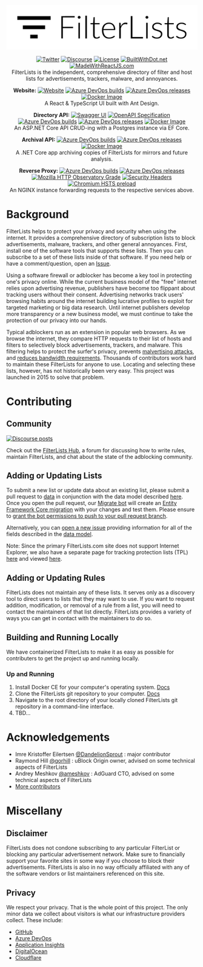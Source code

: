<p align="center"><img src="https://github.com/collinbarrett/FilterLists/blob/master/imgs/logo_filterlists.png"></p>

<p align="center">
<a href="https://twitter.com/FilterLists"><img alt="Twitter" src="https://img.shields.io/twitter/follow/FilterLists?style=social"></a>
<a href="https://hub.filterlists.com"><img alt="Discourse" src="https://img.shields.io/discourse/https/hub.filterlists.com/status.svg"></a>
<a href="https://github.com/collinbarrett/FilterLists/blob/master/LICENSE"><img alt="License" src="https://img.shields.io/github/license/collinbarrett/filterlists.svg"></a>
<a href="https://builtwithdot.net/project/125/filterlists"><img alt="BuiltWithDot.net" src="https://builtwithdot.net/project/125/filterlists/badge" /></a>
<a href="https://madewithreactjs.com/p/filterlists/shield-link"><img alt="MadeWithReactJS.com" src="https://madewithreactjs.com/storage/repo-shields/2335-shield.svg"/></a>
<br/>FilterLists is the independent, comprehensive directory of filter and host lists for advertisements, trackers, malware, and annoyances.</p>

<p align="center"><b>Website:</b>
<a href="https://filterlists.com/"><img alt="Website" src="https://img.shields.io/website-up-down-green-red/http/shields.io.svg?label=Website" /></a>
<a href="https://dev.azure.com/collinbarrett/FilterLists/_build/latest?definitionId=18"><img alt="Azure DevOps builds" src="https://dev.azure.com/collinbarrett/FilterLists/_apis/build/status/Web?branchName=master" /></a>
<a href="https://dev.azure.com/collinbarrett/FilterLists/_release?definitionId=4"><img alt="Azure DevOps releases" src="https://vsrm.dev.azure.com/collinbarrett/_apis/public/Release/badge/b06a3d5c-459e-4789-9735-0f5969006fe8/4/5" /></a>
<a href="https://github.com/users/collinbarrett/packages/container/package/filterlists-web"><img alt="Docker Image" src="https://img.shields.io/badge/docker%20image-web-blue" /></a>
<br/>A React & TypeScript UI built with Ant Design.</p>

<p align="center"><b>Directory API:</b>
<a href="https://filterlists.com/api"><img alt="Swagger UI" src="https://img.shields.io/website-up-down-green-red/http/shields.io.svg?label=Directory%20API" /></a>
<a href="https://filterlists.com/api/v1/swagger.json"><img alt="OpenAPI Specification" src="https://img.shields.io/swagger/valid/3.0?specUrl=https%3A%2F%2Ffilterlists.com%2Fapi%2Fv1%2Fswagger.json" ></a>
<a href="https://dev.azure.com/collinbarrett/FilterLists/_build/latest?definitionId=27"><img alt="Azure DevOps builds" src="https://dev.azure.com/collinbarrett/FilterLists/_apis/build/status/Directory%20API?branchName=master" /></a>
<a href="https://dev.azure.com/collinbarrett/FilterLists/_release?definitionId=3"><img alt="Azure DevOps releases" src="https://vsrm.dev.azure.com/collinbarrett/_apis/public/Release/badge/b06a3d5c-459e-4789-9735-0f5969006fe8/3/4" /></a>
<a href="https://github.com/users/collinbarrett/packages/container/package/filterlists-directory-api"><img alt="Docker Image" src="https://img.shields.io/badge/docker%20image-directory--api-blue" /></a>
<br/>An ASP.NET Core API CRUD-ing with a Postgres instance via EF Core.</p>

<p align="center"><b>Archival API:</b>
<a href="https://dev.azure.com/collinbarrett/FilterLists/_build/latest?definitionId=29"><img alt="Azure DevOps builds" src="https://dev.azure.com/collinbarrett/FilterLists/_apis/build/status/Archival%20API?branchName=master" /></a>
<a href="https://dev.azure.com/collinbarrett/FilterLists/_release?definitionId=7"><img alt="Azure DevOps releases" src="https://vsrm.dev.azure.com/collinbarrett/_apis/public/Release/badge/b06a3d5c-459e-4789-9735-0f5969006fe8/7/8" /></a>
<a href="https://github.com/users/collinbarrett/packages/container/package/filterlists-archival-api"><img alt="Docker Image" src="https://img.shields.io/badge/docker%20image-archival--api-blue" /></a>
<br/>A .NET Core app archiving copies of FilterLists for mirrors and future analysis.</p>

<p align="center"><b>Reverse Proxy:</b>
<a href="https://dev.azure.com/collinbarrett/FilterLists/_build/latest?definitionId=21"><img alt="Azure DevOps builds" src="https://dev.azure.com/collinbarrett/FilterLists/_apis/build/status/Reverse%20Proxy?branchName=master" /></a>
<a href="https://dev.azure.com/collinbarrett/FilterLists/_release?definitionId=5"><img alt="Azure DevOps releases" src="https://vsrm.dev.azure.com/collinbarrett/_apis/public/Release/badge/b06a3d5c-459e-4789-9735-0f5969006fe8/5/6" /></a>
<a href="https://observatory.mozilla.org/analyze/filterlists.com"><img alt="Mozilla HTTP Observatory Grade" src="https://img.shields.io/mozilla-observatory/grade/filterlists.com?publish"></a>
<a href="https://securityheaders.com/?q=https%3A%2F%2Ffilterlists.com"><img alt="Security Headers" src="https://img.shields.io/security-headers?url=https%3A%2F%2Ffilterlists.com"></a>
<a href="https://hstspreload.org/?domain=filterlists.com"><img alt="Chromium HSTS preload" src="https://img.shields.io/hsts/preload/filterlists.com"></a>
<br/>An NGINX instance forwarding requests to the respective services above.</p>

# Background

FilterLists helps to protect your privacy and security when using the internet. It provides a comprehensive directory of subscription lists to block advertisements, malware, trackers, and other general annoyances. First, install one of the software tools that supports these lists. Then you can subscribe to a set of these lists inside of that software. If you need help or have a comment/question, open an [Issue](https://github.com/collinbarrett/FilterLists/issues).

Using a software firewall or adblocker has become a key tool in protecting one's privacy online. While the current business model of the "free" internet relies upon advertising revenue, publishers have become too flippant about tracking users without their consent. Advertising networks track users' browsing habits around the internet building lucrative profiles to exploit for targeted marketing or big data research. Until internet publishers develop more transparency or a new business model, we must continue to take the protection of our privacy into our hands.

Typical adblockers run as an extension in popular web browsers. As we browse the internet, they compare HTTP requests to their list of hosts and filters to selectively block advertisements, trackers, and malware. This filtering helps to protect the surfer's privacy, prevents [malvertising attacks](http://www.wired.com/insights/2014/11/malvertising-is-cybercriminals-latest-sweet-spot/ "Why Malvertising Is Cybercriminals' Latest Sweet Spot - Wired"), and [reduces bandwidth requirements](http://venturebeat.com/2015/07/08/blocking-ads-can-cut-network-traffic-25-to-40-study-shows/ "Blocking Ads Can Cut Network Traffic 25% to 40%, Study Shows - VentureBeat"). Thousands of contributors work hard to maintain these FilterLists for anyone to use. Locating and selecting these lists, however, has not historically been very easy. This project was launched in 2015 to solve that problem.

# Contributing

## Community

<a href="https://hub.filterlists.com"><img alt="Discourse posts" src="https://img.shields.io/discourse/https/hub.filterlists.com/posts.svg"></a>

Check out the <a href="https://hub.filterlists.com">FilterLists Hub</a>, a forum for discussing how to write rules, maintain FilterLists, and chat about the state of the adblocking community.

## Adding or Updating Lists

To submit a new list or update data about an existing list, please submit a pull request to [data](https://github.com/collinbarrett/FilterLists/tree/master/services/Directory/data) in conjunction with the data model described [here](https://github.com/collinbarrett/FilterLists/wiki/Data-Model_sidebar). Once you open the pull request, our [Migrate bot](https://github.com/collinbarrett/FilterLists/blob/master/services/Directory/azure-pipelines.migrate.yaml) will create an [Entity Framework Core migration](https://docs.microsoft.com/en-us/ef/core/managing-schemas/migrations/?tabs=dotnet-core-cli) with your changes and test them. Please ensure to [grant the bot permissions to push to your pull request branch](https://help.github.com/en/github/collaborating-with-issues-and-pull-requests/allowing-changes-to-a-pull-request-branch-created-from-a-fork).

Alternatively, you can [open a new issue](https://github.com/collinbarrett/FilterLists/issues/new) providing information for all of the fields described in the [data model](https://github.com/collinbarrett/FilterLists/wiki/Data-Model_sidebar).

Note: Since the primary FilterLists.com site does not support Internet Explorer, we also have a separate page for tracking protection lists (TPL) [here](https://github.com/collinbarrett/FilterLists/blob/master/web/public/tpl.html) and viewed [here](https://filterlists.com/tpl.html).

## Adding or Updating Rules

FilterLists does not maintain any of these lists. It serves only as a discovery tool to direct users to lists that they may want to use. If you want to request addition, modification, or removal of a rule from a list, you will need to contact the maintainers of that list directly. FilterLists provides a variety of ways you can get in contact with the maintainers to do so.

## Building and Running Locally

We have containerized FilterLists to make it as easy as possible for contributers to get the project up and running locally.

### Up and Running

1. Install Docker CE for your computer's operating system. [Docs](https://docs.docker.com/install/)
2. Clone the FilterLists git repository to your computer. [Docs](https://help.github.com/en/articles/cloning-a-repository)
3. Navigate to the root directory of your locally cloned FilterLists git repository in a command-line interface.
4. TBD...

# Acknowledgements

- Imre Kristoffer Eilertsen [@DandelionSprout](https://github.com/DandelionSprout) : major contributor
- Raymond Hill [@gorhill](https://github.com/gorhill) : uBlock Origin owner, advised on some technical aspects of FilterLists
- Andrey Meshkov [@ameshkov](https://github.com/ameshkov) : AdGuard CTO, advised on some technical aspects of FilterLists
- [More contributors](https://github.com/collinbarrett/FilterLists/graphs/contributors)

# Miscellany

## Disclaimer

FilterLists does not condone subscribing to any particular FilterList or blocking any particular advertisement network. Make sure to financially support your favorite sites in some way if you choose to block their advertisements. FilterLists is also in no way officially affiliated with any of the software vendors or list maintainers referenced on this site.

## Privacy

We respect your privacy. That is the whole point of this project. The only minor data we collect about visitors is what our infrastructure providers collect. These include:

- [GitHub](https://help.github.com/articles/github-privacy-statement/)
- [Azure DevOps](https://docs.microsoft.com/en-us/azure/devops/organizations/security/data-protection?view=azure-devops)
- [Application Insights](https://docs.microsoft.com/en-us/azure/azure-monitor/app/data-retention-privacy)
- [DigitalOcean](https://www.digitalocean.com/legal/privacy-policy/)
- [Cloudflare](https://www.cloudflare.com/analytics/)
